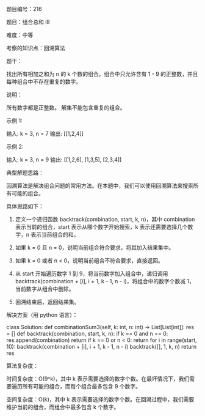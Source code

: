 题目编号：216

题目：组合总和 III

难度：中等

考察的知识点：回溯算法

题干：

找出所有相加之和为 n 的 k 个数的组合。组合中只允许含有 1 - 9 的正整数，并且每种组合中不存在重复的数字。

说明：

所有数字都是正整数。
解集不能包含重复的组合。 

示例 1:

输入: k = 3, n = 7
输出: [[1,2,4]]

示例 2:

输入: k = 3, n = 9
输出: [[1,2,6], [1,3,5], [2,3,4]]

典型解题思路：

回溯算法是解决组合问题的常用方法。在本题中，我们可以使用回溯算法来搜索所有可能的组合。

具体思路如下：

1. 定义一个递归函数 backtrack(combination, start, k, n)，其中 combination 表示当前的组合，start 表示从哪个数字开始搜索，k 表示还需要选择几个数字，n 表示当前组合的和。

2. 如果 k = 0 且 n = 0，说明当前组合符合要求，将其加入结果集中。

3. 如果 k = 0 或者 n < 0，说明当前组合不符合要求，直接返回。

4. 从 start 开始遍历数字 1 到 9，将当前数字加入组合中，递归调用 backtrack(combination + [i], i + 1, k - 1, n - i)，将组合中的数字个数减 1，当前数字从组合中删除。

5. 回溯结束后，返回结果集。

解决方案（用 python 语言）：

class Solution:
    def combinationSum3(self, k: int, n: int) -> List[List[int]]:
        res = []
        def backtrack(combination, start, k, n):
            if k == 0 and n == 0:
                res.append(combination)
                return
            if k == 0 or n < 0:
                return
            for i in range(start, 10):
                backtrack(combination + [i], i + 1, k - 1, n - i)
        backtrack([], 1, k, n)
        return res

算法复杂度：

时间复杂度：O(9^k)，其中 k 表示需要选择的数字个数。在最坏情况下，我们需要遍历所有可能的组合，而每个组合最多包含 9 个数字。

空间复杂度：O(k)，其中 k 表示需要选择的数字个数。在回溯过程中，我们需要维护当前的组合，而组合中最多包含 k 个数字。